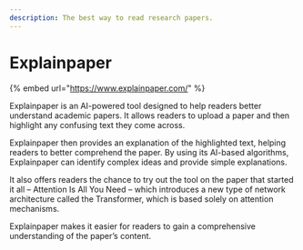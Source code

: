 ```yaml
---
description: The best way to read research papers.
---
```


# Explainpaper

{% embed url="https://www.explainpaper.com/" %}

Explainpaper is an AI-powered tool designed to help readers better understand academic papers. It allows readers to upload a paper and then highlight any confusing text they come across.

Explainpaper then provides an explanation of the highlighted text, helping readers to better comprehend the paper. By using its AI-based algorithms, Explainpaper can identify complex ideas and provide simple explanations.

It also offers readers the chance to try out the tool on the paper that started it all – Attention Is All You Need – which introduces a new type of network architecture called the Transformer, which is based solely on attention mechanisms.

Explainpaper makes it easier for readers to gain a comprehensive understanding of the paper’s content.
